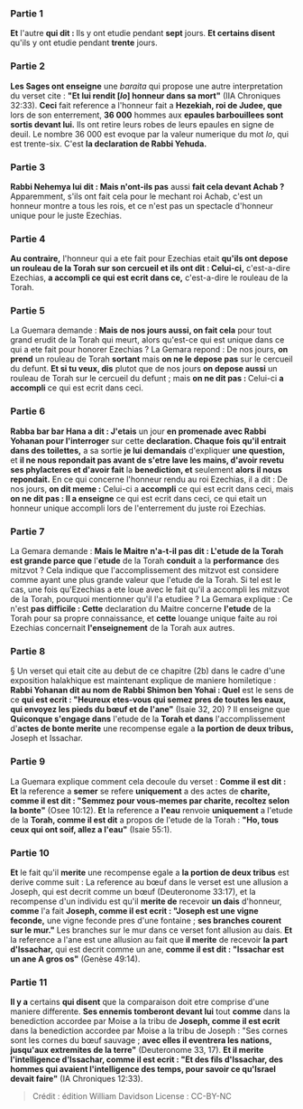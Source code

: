 
### Partie 1
<b>Et</b> l'autre <b>qui dit : </b> Ils y ont etudie pendant <b>sept</b> jours. <b>Et certains disent</b> qu'ils y ont etudie pendant <b>trente</b> jours.

### Partie 2
<b>Les Sages ont enseigne</b> une <i>baraita</i> qui propose une autre interpretation du verset cite : <b>"Et lui rendit [<i>lo</i>] honneur dans sa mort"</b> (IIA Chroniques 32:33). <b>Ceci</b> fait reference a l'honneur fait a <b>Hezekiah, roi de Judee, que</b> lors de son enterrement, <b>36 000</b> hommes aux <b>epaules barbouillees sont sortis devant lui.</b> Ils ont retire leurs robes de leurs epaules en signe de deuil. Le nombre 36 000 est evoque par la valeur numerique du mot <i>lo</i>, qui est trente-six. C'est <b>la declaration de Rabbi Yehuda.</b>

### Partie 3
<b>Rabbi Nehemya lui dit : Mais n'ont-ils pas</b> aussi <b>fait cela devant Achab ?</b> Apparemment, s'ils ont fait cela pour le mechant roi Achab, c'est un honneur montre a tous les rois, et ce n'est pas un spectacle d'honneur unique pour le juste Ezechias.

### Partie 4
<b>Au contraire,</b> l'honneur qui a ete fait pour Ezechias etait <b>qu'ils ont depose un rouleau de la Torah sur son cercueil et ils ont dit : Celui-ci,</b> c'est-a-dire Ezechias, <b>a accompli ce qui est ecrit dans ce,</b> c'est-a-dire le rouleau de la Torah.

### Partie 5
La Guemara demande : <b>Mais de nos jours aussi, on fait cela</b> pour tout grand erudit de la Torah qui meurt, alors qu'est-ce qui est unique dans ce qui a ete fait pour honorer Ezechias ? La Gemara repond : De nos jours, <b>on prend</b> un rouleau de Torah <b>sortant</b> mais <b>on ne le depose pas</b> sur le cercueil du defunt. <b>Et si tu veux, dis</b> plutot que de nos jours <b>on depose aussi</b> un rouleau de Torah sur le cercueil du defunt ; mais <b>on ne dit pas : </b> Celui-ci <b>a accompli</b> ce qui est ecrit dans ceci.

### Partie 6
<b>Rabba bar bar Hana a dit : J'etais</b> un jour <b>en promenade avec Rabbi Yohanan pour l'interroger</b> sur cette <b>declaration. Chaque fois qu'il entrait dans des toilettes,</b> a sa sortie <b>je lui demandais</b> d'expliquer <b>une question,</b> et <b>il ne nous repondait pas avant de s'etre lave les mains, d'avoir revetu ses phylacteres et d'avoir fait</b> la <b>benediction, et</b> seulement <b>alors il nous repondait.</b> En ce qui concerne l'honneur rendu au roi Ezechias, il a dit : De nos jours, <b>on dit meme :</b> Celui-ci a <b>accompli</b> ce qui est ecrit dans ceci, mais <b>on ne dit pas : Il a enseigne</b> ce qui est ecrit dans ceci, ce qui etait un honneur unique accompli lors de l'enterrement du juste roi Ezechias.

### Partie 7
La Gemara demande : <b>Mais le Maitre n'a-t-il pas dit : L'etude de la Torah est grande parce que</b> l'<b>etude</b> de la Torah <b>conduit</b> a la <b>performance</b> des mitzvot ? Cela indique que l'accomplissement des mitzvot est considere comme ayant une plus grande valeur que l'etude de la Torah. Si tel est le cas, une fois qu'Ezechias a ete loue avec le fait qu'il a accompli les mitzvot de la Torah, pourquoi mentionner qu'il l'a etudiee ? La Gemara explique : Ce n'est <b>pas difficile : Cette</b> declaration du Maitre concerne <b>l'etude</b> de la Torah pour sa propre connaissance, et <b>cette</b> louange unique faite au roi Ezechias concernait <b>l'enseignement</b> de la Torah aux autres.

### Partie 8
§ Un verset qui etait cite au debut de ce chapitre (2b) dans le cadre d'une exposition halakhique est maintenant explique de maniere homiletique : <b>Rabbi Yohanan dit au nom de Rabbi Shimon ben Yohai : Quel</b> est le sens de ce <b>qui est ecrit : "Heureux etes-vous qui semez pres de toutes les eaux, qui envoyez les pieds du bœuf et de l'ane"</b> (Isaie 32, 20) ? Il enseigne que <b>Quiconque s'engage dans</b> l'etude de la <b>Torah et dans</b> l'accomplissement d'<b>actes de bonte merite</b> une recompense egale a <b>la portion de deux tribus,</b> Joseph et Issachar.

### Partie 9
La Guemara explique comment cela decoule du verset : <b>Comme il est dit : Et</b> la reference a <b>semer</b> se refere <b>uniquement</b> a des actes de <b>charite, comme il est dit : "Semmez pour vous-memes par charite, recoltez selon la bonte"</b> (Osee 10:12). <b>Et</b> la reference a <b>l'eau</b> renvoie <b>uniquement</b> a l'etude de la <b>Torah, comme il est dit</b> a propos de l'etude de la Torah : <b>"Ho, tous ceux qui ont soif, allez a l'eau"</b> (Isaie 55:1).

### Partie 10
<b>Et</b> le fait qu'il <b>merite</b> une recompense egale a <b>la portion de deux tribus</b> est derive comme suit : La reference au bœuf dans le verset est une allusion a Joseph, qui est decrit comme un bœuf (Deuteronome 33:17), et la recompense d'un individu est qu'il <b>merite de</b> recevoir <b>un dais</b> d'honneur, <b>comme</b> l'a fait <b>Joseph, comme il est ecrit : "Joseph est une vigne feconde,</b> une vigne feconde pres d'une fontaine ; <b>ses branches courent sur le mur."</b> Les branches sur le mur dans ce verset font allusion au dais. <b>Et</b> la reference a l'ane est une allusion au fait que <b>il merite</b> de recevoir <b>la part d'Issachar,</b> qui est decrit comme un ane, <b>comme il est dit : "Issachar est un ane A gros os"</b> (Genèse 49:14).

### Partie 11
<b>Il y a</b> certains <b>qui disent</b> que la comparaison doit etre comprise d'une maniere differente. <b>Ses ennemis tomberont devant lui</b> tout <b>comme</b> dans la benediction accordee par Moise a la tribu de <b>Joseph, comme il est ecrit</b> dans la benediction accordee par Moise a la tribu de Joseph : "Ses cornes sont les cornes du bœuf sauvage ; <b>avec elles il eventrera les nations, jusqu'aux extremites de la terre"</b> (Deuteronome 33, 17). <b>Et il merite l'intelligence d'Issachar, comme il est ecrit : "Et des fils d'Issachar, des hommes qui avaient l'intelligence des temps, pour savoir ce qu'Israel devait faire"</b> (IA Chroniques 12:33).

>Crédit : édition William Davidson
>License : CC-BY-NC
